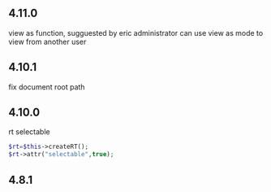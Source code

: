 ## 4.11.0
view as function, sugguested by eric
administrator can use view as mode to view from another user

## 4.10.1
fix document root path

## 4.10.0

rt selectable
```php
$rt=$this->createRT();
$rt->attr("selectable",true);
``` 

## 4.8.1